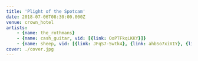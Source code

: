 ```yaml
---
title: 'Plight of the Spotcam'
date: 2018-07-06T08:30:00.000Z
venue: crown_hotel
artists:
    - {name: the_rothmans}
    - {name: cash_guitar, vid: [{link: OoPTFkqLKKY}]}
    - {name: sheep, vid: [{link: JFqS7-5wtk4}, {link: ahbSo7xiVIY}, {link: TK_nZ2eZj7M}]}
cover: ./cover.jpg
---
```

